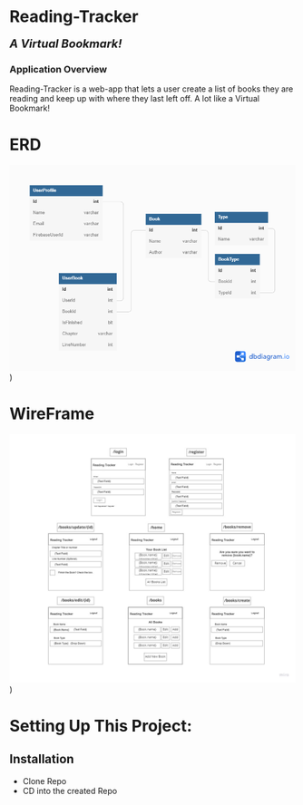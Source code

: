 # Reading-Tracker
<b style="font-size: 20px;"><i>A Virtual Bookmark!</i></b>
### Application Overview

Reading-Tracker is a web-app that lets a user create a list of books they are reading and keep up with where they last left off. A lot like a Virtual Bookmark!

# ERD

![ERD](/Reading-Tracker/client/public/Reading--Tracker.png)
)

# WireFrame

![WireFrame](https://github.com/user1hunter/Reading-Tracker/blob/main/Reading-Tracker/client/public/Back-End%20WireFrame.jpg)
)

# Setting Up This Project:

## Installation

- Clone Repo
- CD into the created Repo
